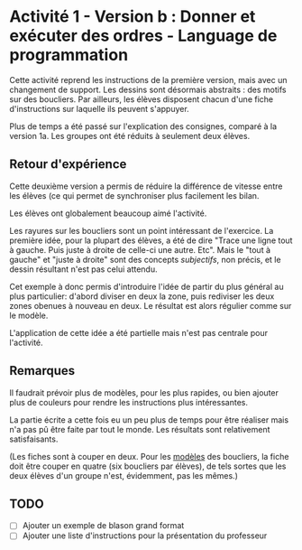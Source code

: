 # Activité 1 - Version b : Donner et exécuter des ordres - Language de programmation

Cette activité reprend les instructions de la première version, mais avec un changement de support. Les dessins sont désormais abstraits : des motifs sur des boucliers. Par ailleurs, les élèves disposent chacun d'une fiche d'instructions sur laquelle ils peuvent s'appuyer.

Plus de temps a été passé sur l'explication des consignes, comparé à la version 1a.
Les groupes ont été réduits à seulement deux élèves.

## Retour d'expérience
Cette deuxième version a permis de réduire la différence de vitesse entre les élèves (ce qui permet de synchroniser plus facilement les bilan.

Les élèves ont globalement beaucoup aimé l'activité.

Les rayures sur les boucliers sont un point intéressant de l'exercice. La première idée, pour la plupart des élèves, a été de dire "Trace une ligne tout à gauche. Puis juste à droite de celle-ci une autre. Etc".
Mais le "tout à gauche" et "juste à droite" sont des concepts *subjectifs*, non précis, et le dessin résultant n'est pas celui attendu.

Cet exemple à donc permis d'introduire l'idée de partir du plus général au plus particulier: d'abord diviser en deux la zone, puis rediviser les deux zones obenues à nouveau en deux. Le résultat est alors régulier comme sur le modèle.

L'application de cette idée a été partielle mais n'est pas centrale pour l'activité.

## Remarques
Il faudrait prévoir plus de modèles, pour les plus rapides, ou bien ajouter plus de couleurs pour rendre les instructions plus intéressantes.

La partie écrite a cette fois eu un peu plus de temps pour être réaliser mais n'a pas pû être faite par tout le monde. Les résultats sont relativement satisfaisants.

(Les fiches sont à couper en deux. Pour les [modèles](modeles.pdf) des boucliers, la fiche doit être couper en quatre (six boucliers par élèves), de tels sortes que les deux élèves d'un groupe n'est, évidemment, pas les mêmes.)

## TODO
 * [ ] Ajouter un exemple de blason grand format
 * [ ] Ajouter une liste d'instructions pour la présentation du professeur
